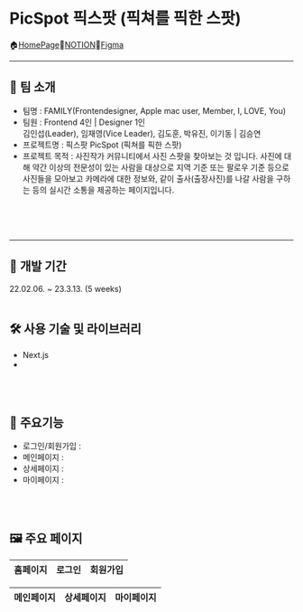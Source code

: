 # PicSpot 픽스팟 (픽쳐를 픽한 스팟)
🏠[HomePage]()🔗[NOTION](https://www.notion.so/TEAM-2-_FAMILY-784e6ae20d7c499fa9df5620592f5d93)📐[Figma](https://www.figma.com/file/9cv3rhM9sjGuRCgVGxOLPD/Project_%ED%94%BD%EC%8A%A4%ED%8C%9F?node-id=0%3A1&t=N5kTxggsQwbvT68F-0)
***
## 🌼 팀 소개
- 팀명 : FAMILY(Frontendesigner, Apple mac user, Member, I, LOVE, You)
- 팀원 : Frontend 4인 | Designer 1인 
<br>    김인섭(Leader), 임재영(Vice Leader), 김도훈, 박유진, 이기동 | 김승연
- 프로젝트명 : 픽스팟 PicSpot (픽쳐를 픽한 스팟)
- 프로젝트 목적 : 사진작가 커뮤니티에서 사진 스팟을 찾아보는 것 입니다. 사진에 대해 약간 이상의 전문성이 있는 사람을 대상으로 지역 기준 또는 팔로우 기준 등으로 사진들을 모아보고 카메라에 대한 정보와, 같이 출사(출장사진)를 나갈 사람을 구하는 등의 실시간 소통을 제공하는 페이지입니다.
<br>


<br>
<br>

***

## 📆 개발 기간
22.02.06. ~ 23.3.13. (5 weeks)
<br>
<br>

## 🛠 사용 기술 및 라이브러리
- Next.js
-
<br>
<br>

## 🌈 주요기능
- 로그인/회원가입 : 
- 메인페이지 : 
- 상세페이지 : 
- 마이페이지 : 
<br>
<br>

## 🖼 주요 페이지
홈페이지 | 로그인 | 회원가입
----|----|----|


메인페이지 | 상세페이지 | 마이페이지
----|----|----|
